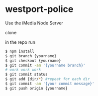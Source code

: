 westport-police
===============

Use the iMedia Node Server

clone

in the repo run
```bash
$ npm install
$ git branch {yourname}
$ git checkout {yourname}
$ git commit -am '{yourname branch}'
# work work work
$ git commit status
$ git add {dir/*} #repeat for each dir
$ git commit -am '{your commit message}'
$ git push origin {yourname}
